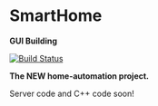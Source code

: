 # SmartHome
**GUI Building** 

[![Build Status](https://travis-ci.org/ClFbV/SmartHome.svg?branch=master)](https://travis-ci.org/ClFbV/SmartHome) 

**The NEW home-automation project.** 

Server code and C++ code soon!
